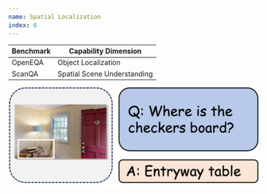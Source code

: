 ```yaml
---
name: Spatial Localization
index: 6
---
```


<div class="row">
<div class="col-8">

| **Benchmark** | **Capability Dimension**    |
| ------------- | --------------------------- |
| OpenEQA       | Object Localization         |
| ScanQA        | Spatial Scene Understanding |

</div>

<div class="col-4">

![alt text](spatiallocalization.png)

</div>

</div>
